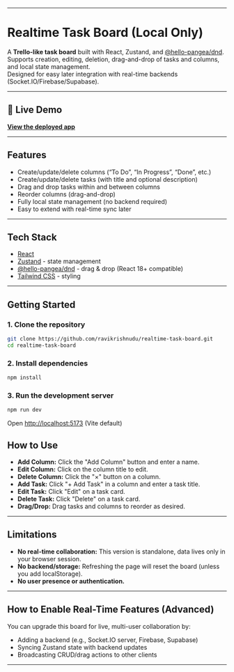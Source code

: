 
***

# Realtime Task Board (Local Only)

A **Trello-like task board** built with React, Zustand, and [@hello-pangea/dnd](https://github.com/hello-pangea/dnd).  
Supports creation, editing, deletion, drag-and-drop of tasks and columns, and local state management.  
Designed for easy later integration with real-time backends (Socket.IO/Firebase/Supabase).

***

## 🚀 Live Demo

**[View the deployed app](https://realtime-task-board.vercel.app/)**

***

## Features

- Create/update/delete columns (“To Do”, “In Progress”, “Done”, etc.)
- Create/update/delete tasks (with title and optional description)
- Drag and drop tasks within and between columns
- Reorder columns (drag-and-drop)
- Fully local state management (no backend required)
- Easy to extend with real-time sync later

***

## Tech Stack

- [React](https://react.dev/)
- [Zustand](https://github.com/pmndrs/zustand) - state management
- [@hello-pangea/dnd](https://github.com/hello-pangea/dnd) - drag & drop (React 18+ compatible)
- [Tailwind CSS](https://tailwindcss.com/) - styling

***

## Getting Started

### 1. Clone the repository

```bash
git clone https://github.com/ravikrishnudu/realtime-task-board.git
cd realtime-task-board
```

### 2. Install dependencies

```bash
npm install
```

### 3. Run the development server

```bash
npm run dev
```

Open [http://localhost:5173](http://localhost:5173) (Vite default) 


## How to Use

- **Add Column:** Click the "Add Column" button and enter a name.
- **Edit Column:** Click on the column title to edit.
- **Delete Column:** Click the "×" button on a column.
- **Add Task:** Click "+ Add Task" in a column and enter a task title.
- **Edit Task:** Click "Edit" on a task card.
- **Delete Task:** Click "Delete" on a task card.
- **Drag/Drop:** Drag tasks and columns to reorder as desired.

***

## Limitations

- **No real-time collaboration:** This version is standalone, data lives only in your browser session.
- **No backend/storage:** Refreshing the page will reset the board (unless you add localStorage).
- **No user presence or authentication.**

***

## How to Enable Real-Time Features (Advanced)

You can upgrade this board for live, multi-user collaboration by:
- Adding a backend (e.g., Socket.IO server, Firebase, Supabase)
- Syncing Zustand state with backend updates
- Broadcasting CRUD/drag actions to other clients


---